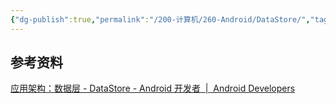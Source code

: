 ```yaml
---
{"dg-publish":true,"permalink":"/200-计算机/260-Android/DataStore/","tags":["Jetpack"],"noteIcon":""}
---
```




## 参考资料
[应用架构：数据层 - DataStore - Android 开发者  |  Android Developers](https://developer.android.google.cn/topic/libraries/architecture/datastore?hl=zh-cn)